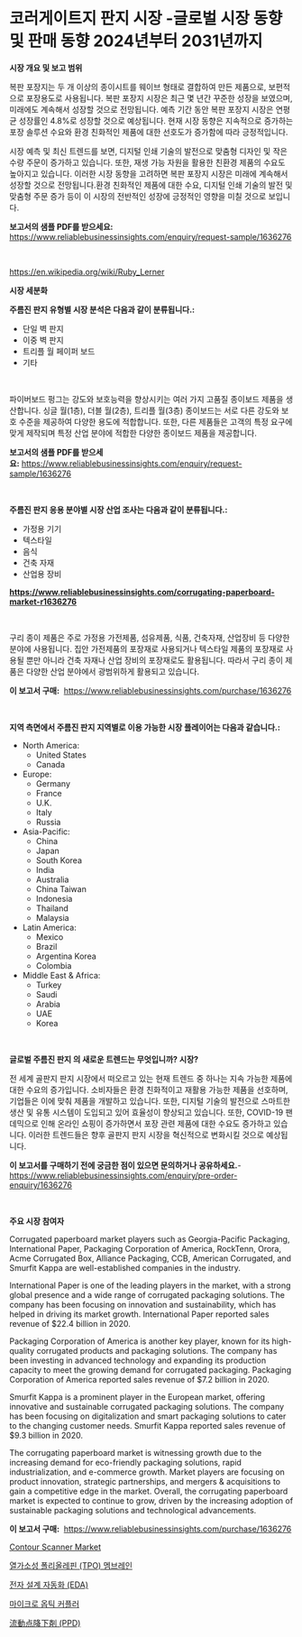 <p><h1>코러게이트지 판지 시장 -글로벌 시장 동향 및 판매 동향 2024년부터 2031년까지</h1></p><p><strong>시장 개요 및 보고 범위</strong></p>
<p><p>복판 포장지는 두 개 이상의 종이시트를 웨이브 형태로 결합하여 만든 제품으로, 보편적으로 포장용도로 사용됩니다. 복판 포장지 시장은 최근 몇 년간 꾸준한 성장을 보였으며, 미래에도 계속해서 성장할 것으로 전망됩니다. 예측 기간 동안 복판 포장지 시장은 연평균 성장률인 4.8%로 성장할 것으로 예상됩니다. 현재 시장 동향은 지속적으로 증가하는 포장 솔루션 수요와 환경 친화적인 제품에 대한 선호도가 증가함에 따라 긍정적입니다.</p><p>시장 예측 및 최신 트렌드를 보면, 디지털 인쇄 기술의 발전으로 맞춤형 디자인 및 작은 수량 주문이 증가하고 있습니다. 또한, 재생 가능 자원을 활용한 친환경 제품의 수요도 높아지고 있습니다. 이러한 시장 동향을 고려하면 복판 포장지 시장은 미래에 계속해서 성장할 것으로 전망됩니다.환경 친화적인 제품에 대한 수요, 디지털 인쇄 기술의 발전 및 맞춤형 주문 증가 등이 이 시장의 전반적인 성장에 긍정적인 영향을 미칠 것으로 보입니다.</p></p>
<p><strong>보고서의 샘플 PDF를 받으세요:</strong> <a href="https://www.reliablebusinessinsights.com/enquiry/request-sample/1636276">https://www.reliablebusinessinsights.com/enquiry/request-sample/1636276</a></p>
<p>&nbsp;</p>
<p><a href="https://en.wikipedia.org/wiki/Ruby_Lerner">https://en.wikipedia.org/wiki/Ruby_Lerner</a></p>
<p><strong>시장 세분화</strong></p>
<p><strong>주름진 판지 유형별 시장 분석은 다음과 같이 분류됩니다.:</strong></p>
<p><ul><li>단일 벽 판지</li><li>이중 벽 판지</li><li>트리플 월 페이퍼 보드</li><li>기타</li></ul></p>
<p>&nbsp;</p>
<p><p>파이버보드 펑그는 강도와 보호능력을 향상시키는 여러 가지 고품질 종이보드 제품을 생산합니다. 싱글 월(1층), 더블 월(2층), 트리플 월(3층) 종이보드는 서로 다른 강도와 보호 수준을 제공하여 다양한 용도에 적합합니다. 또한, 다른 제품들은 고객의 특정 요구에 맞게 제작되며 특정 산업 분야에 적합한 다양한 종이보드 제품을 제공합니다.</p></p>
<p><strong>보고서의 샘플 PDF를 받으세요:</strong>&nbsp;<a href="https://www.reliablebusinessinsights.com/enquiry/request-sample/1636276">https://www.reliablebusinessinsights.com/enquiry/request-sample/1636276</a></p>
<p>&nbsp;</p>
<p><strong> 주름진 판지 응용 분야별 시장 산업 조사는 다음과 같이 분류됩니다.:</strong></p>
<p><ul><li>가정용 기기</li><li>텍스타일</li><li>음식</li><li>건축 자재</li><li>산업용 장비</li></ul></p>
<p><strong><a href="https://www.reliablebusinessinsights.com/corrugating-paperboard-market-r1636276">https://www.reliablebusinessinsights.com/corrugating-paperboard-market-r1636276</a></strong></p>
<p>&nbsp;</p>
<p><p>구리 종이 제품은 주로 가정용 가전제품, 섬유제품, 식품, 건축자재, 산업장비 등 다양한 분야에 사용됩니다. 집안 가전제품의 포장재로 사용되거나 텍스타일 제품의 포장재로 사용될 뿐만 아니라 건축 자재나 산업 장비의 포장재로도 활용됩니다. 따라서 구리 종이 제품은 다양한 산업 분야에서 광범위하게 활용되고 있습니다.</p></p>
<p><strong>이 보고서 구매:</strong>&nbsp; <a href="https://www.reliablebusinessinsights.com/purchase/1636276">https://www.reliablebusinessinsights.com/purchase/1636276</a></p>
<p>&nbsp;</p>
<p><strong>지역 측면에서 주름진 판지 지역별로 이용 가능한 시장 플레이어는 다음과 같습니다.:</strong></p>
<p><ul>
    <li>
        North America:
        <ul>
            <li>United States</li>
            <li>Canada</li>
        </ul>
    </li>
    <li>
        Europe:
        <ul>
            <li>Germany</li>
            <li>France</li>
            <li>U.K.</li>
            <li>Italy</li>
            <li>Russia</li>
        </ul>
    </li>
    <li>
        Asia-Pacific:
        <ul>
            <li>China</li>
            <li>Japan</li>
            <li>South Korea</li>
            <li>India</li>
            <li>Australia</li>
            <li>China Taiwan</li>
            <li>Indonesia</li>
            <li>Thailand</li>
            <li>Malaysia</li>
        </ul>
    </li>
    <li>
        Latin America:
        <ul>
            <li>Mexico</li>
            <li>Brazil</li>
            <li>Argentina Korea</li>
            <li>Colombia</li>
        </ul>
    </li>
    <li>
        Middle East & Africa:
        <ul>
            <li>Turkey</li>
            <li>Saudi</li>
            <li>Arabia</li>
            <li>UAE</li>
            <li>Korea</li>
        </ul>
    </li>
    </ul></p>
<p>&nbsp;</p>
<p><strong>글로벌 주름진 판지 의 새로운 트렌드는 무엇입니까? 시장?</strong></p>
<p><p>전 세계 골판지 판지 시장에서 떠오르고 있는 현재 트렌드 중 하나는 지속 가능한 제품에 대한 수요의 증가입니다. 소비자들은 환경 친화적이고 재활용 가능한 제품을 선호하며, 기업들은 이에 맞춰 제품을 개발하고 있습니다. 또한, 디지털 기술의 발전으로 스마트한 생산 및 유통 시스템이 도입되고 있어 효율성이 향상되고 있습니다. 또한, COVID-19 팬데믹으로 인해 온라인 쇼핑이 증가하면서 포장 관련 제품에 대한 수요도 증가하고 있습니다. 이러한 트렌드들은 향후 골판지 판지 시장을 혁신적으로 변화시킬 것으로 예상됩니다.</p></p>
<p><strong>이 보고서를 구매하기 전에 궁금한 점이 있으면 문의하거나 공유하세요.</strong>- <a href="https://www.reliablebusinessinsights.com/enquiry/pre-order-enquiry/1636276">https://www.reliablebusinessinsights.com/enquiry/pre-order-enquiry/1636276</a></p>
<p>&nbsp;</p>
<p><strong>주요 시장 참여자</strong></p>
<p><p>Corrugated paperboard market players such as Georgia-Pacific Packaging, International Paper, Packaging Corporation of America, RockTenn, Orora, Acme Corrugated Box, Alliance Packaging, CCB, American Corrugated, and Smurfit Kappa are well-established companies in the industry.</p><p>International Paper is one of the leading players in the market, with a strong global presence and a wide range of corrugated packaging solutions. The company has been focusing on innovation and sustainability, which has helped in driving its market growth. International Paper reported sales revenue of $22.4 billion in 2020.</p><p>Packaging Corporation of America is another key player, known for its high-quality corrugated products and packaging solutions. The company has been investing in advanced technology and expanding its production capacity to meet the growing demand for corrugated packaging. Packaging Corporation of America reported sales revenue of $7.2 billion in 2020.</p><p>Smurfit Kappa is a prominent player in the European market, offering innovative and sustainable corrugated packaging solutions. The company has been focusing on digitalization and smart packaging solutions to cater to the changing customer needs. Smurfit Kappa reported sales revenue of $9.3 billion in 2020.</p><p>The corrugating paperboard market is witnessing growth due to the increasing demand for eco-friendly packaging solutions, rapid industrialization, and e-commerce growth. Market players are focusing on product innovation, strategic partnerships, and mergers & acquisitions to gain a competitive edge in the market. Overall, the corrugating paperboard market is expected to continue to grow, driven by the increasing adoption of sustainable packaging solutions and technological advancements.</p></p>
<p><strong>이 보고서 구매:</strong>&nbsp;&nbsp;<a href="https://www.reliablebusinessinsights.com/purchase/1636276">https://www.reliablebusinessinsights.com/purchase/1636276</a></p>
<p><p><a href="https://issuu.com/reportprime-2/docs/contour-scanner-market-size-2030.pptx">Contour Scanner Market</a></p><p><a href="https://medium.com/@seblakkw1_23574/%EC%97%B4%ED%99%94%ED%95%99-%ED%8F%B4%EB%A6%AC%EC%98%AC%EB%A0%88%ED%95%80-tpo-%EB%A7%89-%EC%82%B0%EC%97%85%EC%97%90-%EB%8C%80%ED%95%9C-%ED%86%B5%EC%B0%B0-%EC%8B%9C%EC%9E%A5-%EA%B8%88%EC%9C%B5-%EC%83%81%ED%83%9C-%EC%8B%9C%EC%9E%A5-%EA%B7%9C%EB%AA%A8-%EB%B0%8F-2031%EB%85%84%EA%B9%8C%EC%A7%80%EC%9D%98-%EC%88%98%EC%9D%B5-%EB%B6%84%EC%84%9D-13880d588ada">열가소성 폴리올레핀 (TPO) 멤브레인</a></p><p><a href="https://medium.com/@seblakkw1_23574/%EA%B8%80%EB%A1%9C%EB%B2%8C-%EC%A0%84%EC%9E%90%EC%84%A4%EA%B3%84%EC%9E%90%EB%8F%99%ED%99%94-eda-%EC%8B%9C%EC%9E%A5-%EA%B8%B0%ED%9A%8C-%EB%B0%8F-2024%EB%85%84%EB%B6%80%ED%84%B0-2031%EB%85%84%EA%B9%8C%EC%A7%80%EC%9D%98-%EC%A0%84%EB%A7%9D-f2fd0040e42a">전자 설계 자동화 (EDA)</a></p><p><a href="https://github.com/JackieFauhey9089475/Market-Research-Report-List-2/blob/main/3539060139902.md">마이크로 옵틱 커플러</a></p><p><a href="https://github.com/Fatimaklein1/Market-Research-Report-List-1/blob/main/7504668134632.md">流動点降下剤 (PPD)</a></p></p>